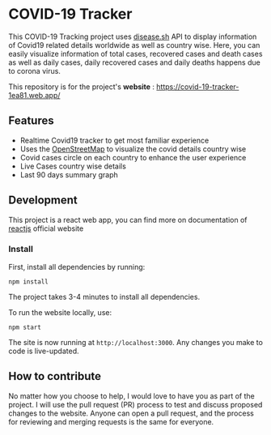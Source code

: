 # COVID-19 Tracker

This COVID-19 Tracking project uses [disease.sh](http://disease.sh/) API to display information of Covid19 related details worldwide as well as country wise. Here, you can easily visualize information of total cases, recovered cases and death cases as well as daily cases, daily recovered cases and daily deaths happens due to corona virus.

This repository is for the project's **website** : https://covid-19-tracker-1ea81.web.app/

## Features

- Realtime Covid19 tracker to get most familiar experience
- Uses the [OpenStreetMap](https://www.openstreetmap.org/) to visualize the covid details country wise
- Covid cases circle on each country to enhance the user experience
- Live Cases country wise details
- Last 90 days summary graph

## Development

This project is a react web app, you can find more on documentation of [reactjs](reactjs.org) official website

### Install

First, install all dependencies by running:

```shell
npm install
```

The project takes 3-4 minutes to install all dependencies.

To run the website locally, use:

```shell
npm start
```

The site is now running at `http://localhost:3000`. Any changes you make to code is live-updated.

## How to contribute

No matter how you choose to help, I would love to have you as part of the project. I will use the pull request (PR) process to test and discuss proposed changes to the website. Anyone can open a pull request, and the process for reviewing and merging requests is the same for everyone.
